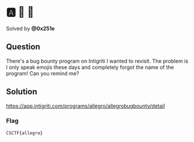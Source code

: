 # 🅰️ 🦵 🌱
Solved by **@0x251e**

## Question
There's a bug bounty program on Intigriti I wanted to revisit. The problem is I only speak emojis these days and completely forgot the name of the program! Can you remind me?

## Solution
https://app.intigriti.com/programs/allegro/allegrobugbounty/detail


### Flag
`CSCTF{allegro} `
